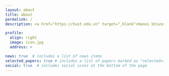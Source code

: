 ```yaml
---
layout: about
title: about
permalink: /
description: <a href="https://hust.edu.vn" target="_blank">Hanoi University of Science and Technology</a>

profile:
  align: right
  image: icon.jpg 
  address: >

news: true  # includes a list of news items
selected_papers: true # includes a list of papers marked as "selected={true}"
social: true  # includes social icons at the bottom of the page
---
```



